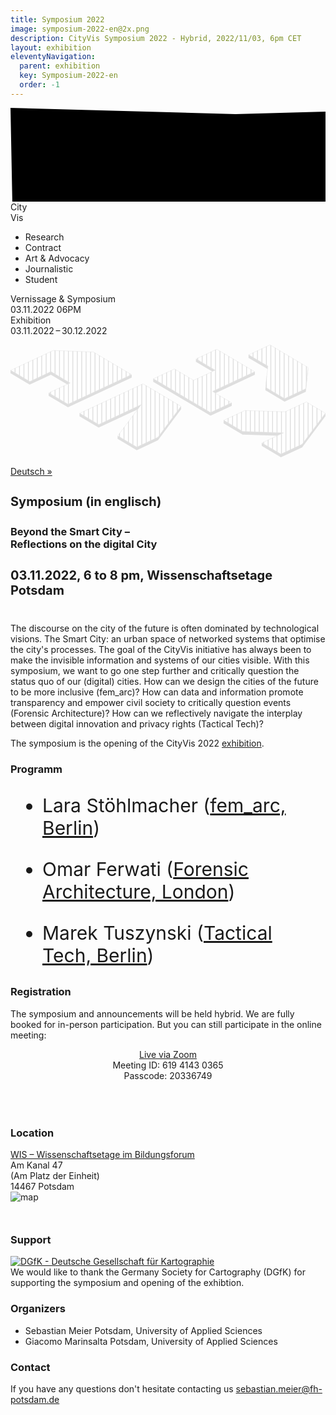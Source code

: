 ```yaml
---
title: Symposium 2022
image: symposium-2022-en@2x.png
description: CityVis Symposium 2022 - Hybrid, 2022/11/03, 6pm CET
layout: exhibition
eleventyNavigation:
  parent: exhibition
  key: Symposium-2022-en
  order: -1
---
```




<section class="section header-section">
<svg class="shape" id="shape" width="100%" height="100%">
<polygon id="shape-polygon" points="0,0 360,10 720,0 1050,5 1045,360 1040,720 1050,1055 720,1050 360,1050 10,1055 5,720 7,360" />
</svg>
<div class="header-title header-2022">
<div class="header-title-line">
City
</div>
<div class="header-title-line">
Vis
</div>
<ul class="categories">
<li class="categories-item active">Research</li>
<li class="categories-item">Contract</li>
<li class="categories-item">Art & Advocacy</li>
<li class="categories-item">Journalistic</li>
<li class="categories-item">Student</li>
</ul>

<div class="header-open">
<div class="header-open-item">
<div class="header-open-item--first">Vernissage & Symposium</div>
<div class="header-open-item--second">03.11.2022 06PM</div>
</div>
<div class="header-open-item">
<div class="header-open-item--first">Exhibition</div>
<div class="header-open-item--second">03.11.2022&thinsp;–&thinsp;30.12.2022</div>
</div>
</div>
</div>

<!-- <img class="header-image" src="./img/city-vis_visual.svg" alt="City Vis Visual"> -->
<svg id="city-vis_visual" xmlns="http://www.w3.org/2000/svg" width="9000" height="3215" viewBox="0 0 9000 3215"
xmlns:xlink="http://www.w3.org/1999/xlink">
<defs>
<polygon id="a" points=".364 845.42 1813.154 .3 1987.217 103.401 2901.782 645.111 2242.339 1531.618 1636.055 1814.277 1088.992 1490.231 1753.917 606.99 547.426 1169.45" />
<polygon id="c" points="1220.36 277.651 1815.15 .487 2904.896 645.689 1697.047 1208.533 2244.703 1532.784 1637.745 1815.636 .327 846.182 607.301 563.346 1154.879 887.534 1767.937 601.855" />
<polygon id="e" points="1755.78 282.934 2362.618 .011 2910.181 324.345 2244.052 1214.511 1637.198 1497.435 1089.651 1173.101 1696.489 890.177 542.089 848.767 .028 527.686 606.881 244.762" />
<polygon id="g" points="1220.122 .374 2368.294 44.642 3463.172 693.45 1642.871 1542.452 1089.971 1214.818 1696.749 931.812 1154.756 610.638 547.979 893.644 .501 569.216" />
<polygon id="i" points=".404 286.017 613.218 .183 1702.621 645.762 1637.244 1255.989 1030.529 1538.962 483.077 1214.553 550.89 608.995" />
</defs>
<g class="shapes" fill="none" fill-rule="evenodd">
<g class="shapes-shape" stroke="#DEDEDE" fill="#DEDEDE" transform="translate(1971.516 1111.5)">
<g transform="translate(.858)" fill="#ffffff">
<mask id="b" fill="white">
<use xlink:href="#a" />
</mask>
<path stroke-width="8.4" d="M9.35316355,845.863119 L547.660139,1164.70738 L1767.39155,596.073782 L1095.16988,1489.00825 L1636.28897,1809.53368 L2239.60261,1528.2594 L2895.62828,646.347171 L1812.91986,5.0432582 L9.35316355,845.863119 Z" />
<g stroke-width="25" transform="translate(-1.374 -.5)" mask="url(#b)" stroke-linecap="square">
<path d="M3810.5.385624488L3810.5 2821.61438M3683.5.385624488L3683.5 2821.61438M3556.5.385624488L3556.5 2821.61438M3429.5.385624488L3429.5 2821.61438M3302.5.385624488L3302.5 2821.61438M3175.5.385624488L3175.5 2821.61438M3048.5.385624488L3048.5 2821.61438M2921.5.385624488L2921.5 2821.61438M2794.5.385624488L2794.5 2821.61438M2667.5.385624488L2667.5 2821.61438M2540.5.385624488L2540.5 2821.61438M2413.5.385624488L2413.5 2821.61438M2286.5.385624488L2286.5 2821.61438M2159.5.385624488L2159.5 2821.61438M2033.5.385624488L2033.5 2821.61438M1906.5.385624488L1906.5 2821.61438M1779.5.385624488L1779.5 2821.61438M1652.5.385624488L1652.5 2821.61438M1525.5.385624488L1525.5 2821.61438M1398.5.385624488L1398.5 2821.61438M1271.5.385624488L1271.5 2821.61438M1144.5.385624488L1144.5 2821.61438M1017.5.385624488L1017.5 2821.61438M890.5.385624488L890.5 2821.61438M763.5.385624488L763.5 2821.61438M636.5.385624488L636.5 2821.61438M509.5.385624488L509.5 2821.61438M382.5.385624488L382.5 2821.61438M255.5.385624488L255.5 2821.61438M128.5.385624488L128.5 2821.61438M1.5.385624488L1.5 2821.61438" />
</g>
</g>
<path d="M1759.86127 603.358465L1658.4053 737.153955 547.218111 1255.48599 548.28601 1168.72411 1759.86127 603.358465zM548.282869 1168.72725L547.21497 1255.47343.167993886 931.458788 1.22018851 844.696908 548.282869 1168.72725zM1636.90749 1814.26823L1636.9164 1813.54418 2243.19555 1530.88734 2902.639 644.387812 2901.5711 731.149692 2242.13262 1617.63415 2242.13246 1617.64697 1635.84958 1900.28986 1635.84065 1901.01504 1088.79367 1576.98469 1089.84587 1490.23852 1636.90749 1814.26823z" />
</g>
<g class="shapes-shape" stroke="#DEDEDE" fill="#DEDEDE" transform="translate(4076.53 124.138)">
<polygon points="1769.384 601.85 1688.36 640.475 1220.754 364.467 1221.807 277.646" />
<polygon points="2906.342 645.686 2905.273 732.492 1777.42 1258.079 1698.493 1208.53" />
<g transform="translate(1.453)" fill="#ffffff">
<mask id="d" fill="white">
<use xlink:href="#c" />
</mask>
<path stroke-width="8.4" d="M1229.35267,278.09405 L1776.9299,602.297952 L1154.64485,892.27692 L607.067566,568.088698 L9.31938524,846.625349 L1637.97826,1810.89329 L2235.71107,1532.34112 L1688.05502,1208.08996 L2895.90393,645.246206 L1814.91648,5.22925092 L1229.35267,278.09405 Z" />
<g stroke-width="25" mask="url(#d)" stroke-linecap="square">
<path d="M3810.5.385624488L3810.5 2821.61438M3683.5.385624488L3683.5 2821.61438M3556.5.385624488L3556.5 2821.61438M3429.5.385624488L3429.5 2821.61438M3302.5.385624488L3302.5 2821.61438M3175.5.385624488L3175.5 2821.61438M3048.5.385624488L3048.5 2821.61438M2921.5.385624488L2921.5 2821.61438M2794.5.385624488L2794.5 2821.61438M2667.5.385624488L2667.5 2821.61438M2540.5.385624488L2540.5 2821.61438M2413.5.385624488L2413.5 2821.61438M2286.5.385624488L2286.5 2821.61438M2159.5.385624488L2159.5 2821.61438M2033.5.385624488L2033.5 2821.61438M1906.5.385624488L1906.5 2821.61438M1779.5.385624488L1779.5 2821.61438M1652.5.385624488L1652.5 2821.61438M1525.5.385624488L1525.5 2821.61438M1398.5.385624488L1398.5 2821.61438M1271.5.385624488L1271.5 2821.61438M1144.5.385624488L1144.5 2821.61438M1017.5.385624488L1017.5 2821.61438M890.5.385624488L890.5 2821.61438M763.5.385624488L763.5 2821.61438M636.5.385624488L636.5 2821.61438M509.5.385624488L509.5 2821.61438M382.5.385624488L382.5 2821.61438M255.5.385624488L255.5 2821.61438M128.5.385624488L128.5 2821.61438M1.5.385624488L1.5 2821.61438" />
</g>
</g>
<path d="M1638.13355,1902.43029 L0.723444139,932.996786 L1.79253179,846.17581 L1639.1946,1815.62958 L1638.66661,1859.14036 L1639.20246,1815.6233 L2246.16125,1532.78739 L2245.10789,1619.59265 L1638.13337,1902.44427 L1638.13355,1902.43029 Z" />
</g>
<g class="shapes-shape" stroke="#DEDEDE" fill="#DEDEDE" transform="translate(6087.764 1629.81)">
<g transform="translate(1.585)" fill="#ffffff">
<mask id="f" fill="white">
<use xlink:href="#e" />
</mask>
<path stroke-width="8.4" d="M607.745675,248.992875 L9.01682774,528.128917 L543.308487,844.60777 L1714.08883,886.60536 L1098.64031,1173.54379 L1637.43188,1492.69167 L2241.32104,1211.14981 L2904.01514,325.573896 L2362.38453,4.75355345 L1756.6447,287.165531 L607.745675,248.992875 Z" />
<g stroke-width="25" mask="url(#f)" stroke-linecap="square">
<path d="M2794.5.385624488L2794.5 2821.61438M2667.5.385624488L2667.5 2821.61438M2540.5.385624488L2540.5 2821.61438M2413.5.385624488L2413.5 2821.61438M2286.5.385624488L2286.5 2821.61438M2159.5.385624488L2159.5 2821.61438M2033.5.385624488L2033.5 2821.61438M1906.5.385624488L1906.5 2821.61438M1779.5.385624488L1779.5 2821.61438M1652.5.385624488L1652.5 2821.61438M1525.5.385624488L1525.5 2821.61438M1398.5.385624488L1398.5 2821.61438M1271.5.385624488L1271.5 2821.61438M1144.5.385624488L1144.5 2821.61438M1017.5.385624488L1017.5 2821.61438M890.5.385624488L890.5 2821.61438M763.5.385624488L763.5 2821.61438M636.5.385624488L636.5 2821.61438M509.5.385624488L509.5 2821.61438M382.5.385624488L382.5 2821.61438M255.5.385624488L255.5 2821.61438M128.5.385624488L128.5 2821.61438M1.5.385624488L1.5 2821.61438" />
</g>
</g>
<path d="M542.605948,935.591719 L0.546430095,614.527418 L1.61530496,527.684234 L543.639375,848.743253 L543.674756,845.769856 L1702.07533,889.17988 L1528.05161,970.74432 L542.605882,935.597325 Z" />
<path d="M1638.78264,1497.4237 L2245.63634,1214.51544 L2911.76544,324.349231 L2910.71228,411.192416 L2244.56746,1301.35863 L1637.73116,1584.2661 L1090.16847,1259.94075 L1091.23734,1173.09756 L1638.78255,1497.43057 Z" />
</g>
<g class="shapes-shape" stroke="#DEDEDE" fill="#DEDEDE" transform="translate(0 159.177)">
<g transform="translate(.726)" fill="#ffffff">
<mask id="h" fill="white">
<use xlink:href="#g" />
</mask>
<path stroke-width="8.4" d="M1220.97591,4.61027524 L9.48717332,569.658743 L548.212594,888.900133 L1154.98975,605.894221 L1705.73484,932.254651 L1098.95771,1215.26055 L1643.10532,1537.70885 L3454.18523,693.007172 L2367.06904,48.7974284 L1220.97591,4.61027524 Z" />
<g stroke-width="25" transform="translate(1)" mask="url(#h)" stroke-linecap="square">
<path d="M3810 0L3810 2000M3683 0L3683 2000M3556 0L3556 2000M3409 0L3409 2000M3302 0L3302 2000M3175 0L3175 2000M3048 0L3048 2000M2921 0L2921 2000M2794 0L2794 2000M2667 0L2667 2000M2540 0L2540 2000M2413 0L2413 2000M2286 0L2286 2000M2159 0L2159 2000M2033 0L2033 2000M1906 0L1906 2000M1779 0L1779 2000M1652 0L1652 2000M1525 0L1525 2000M1398 0L1398 2000M1271 0L1271 2000M1144 0L1144 2000M1017 0L1017 2000M890 0L890 2000M763 0L763 2000M636 0L636 2000M509 0L509 2000M382 0L382 2000M255 0L255 2000M128 0L128 2000M1 0L1 2000" />
</g>
</g>
<path d="M1154.42451 696.783372L547.658471 979.768383 547.658321 979.78071.164797052 655.352775 1.2335371 568.484436 548.711344 892.912372 548.296614 927.125229 548.717631 892.904512 1155.47908 609.914314 1699.64922 932.544365 1616.43819 970.320747 1154.42448 696.785797zM3463.90258 692.720623L3462.83384 779.588961 1642.53378 1628.57527 1643.60252 1541.72265 3463.90258 692.720623zM1643.59781 1541.71951L1642.52907 1628.57213 1089.64469 1300.95305 1090.69771 1214.08471 1643.59781 1541.71951z" />
</g>
<g class="shapes-shape" stroke="#DEDEDE" fill="#DEDEDE" transform="translate(6800.556)">
<polygon points="551.621 609 550.568 695.863 .067 372.869 1.135 286.022" />
<path d="M1031.25201,1538.2355 L1637.96744,1255.26224 L1637.1519,1322.52887 L1637.97059,1255.98398 L1703.34737,645.757078 L1702.27871,732.604497 L1636.90193,1342.84712 L1636.91098,1342.1113 L1030.18335,1625.09864 L1030.18347,1625.08835 L482.748627,1300.69641 L483.801571,1213.83327 L1031.25194,1538.24082 Z" />
<g transform="translate(.726)" fill="#ffffff">
<mask id="j" fill="white">
<use xlink:href="#i" />
</mask>
<path stroke-width="8.4" d="M9.42876641,286.442181 L555.36693,606.752499 L487.552787,1212.32375 L1030.76274,1534.21851 L1633.3207,1253.18431 L1698.15739,647.998699 L612.98364,4.92636972 L9.42876641,286.442181 Z" />
<g stroke-width="25" mask="url(#j)" stroke-linecap="square">
<path d="M2159.5.385624488L2159.5 2821.61438M2033.5.385624488L2033.5 2821.61438M1906.5.385624488L1906.5 2821.61438M1779.5.385624488L1779.5 2821.61438M1652.5.385624488L1652.5 2821.61438M1525.5.385624488L1525.5 2821.61438M1398.5.385624488L1398.5 2821.61438M1271.5.385624488L1271.5 2821.61438M1144.5.385624488L1144.5 2821.61438M1017.5.385624488L1017.5 2821.61438M890.5.385624488L890.5 2821.61438M763.5.385624488L763.5 2821.61438M636.5.385624488L636.5 2821.61438M509.5.385624488L509.5 2821.61438M382.5.385624488L382.5 2821.61438M255.5.385624488L255.5 2821.61438M128.5.385624488L128.5 2821.61438M1.5.385624488L1.5 2821.61438" />
</g>
</g>
</g>
</g>
</svg>

</section>

<a class="exhibition-language-link" href="/exhibitions/2022/symposium_de/">Deutsch&nbsp;&raquo;</a>

<section class="section section-info section-text">
<h4 style="font-size:20px; font-weight:bold;">Symposium (in englisch)</h4>
<h3 style="width: 100%; margin-bottom:10px; padding-bottom:0;">Beyond the Smart City – <br />Reflections on the digital City</h3>
<h4 style="font-size:20px; font-weight:bold; margin-bottom:40px; padding-top:0;">03.11.2022, 6 to 8 pm, Wissenschaftsetage Potsdam</h4>
<p>
The discourse on the city of the future is often dominated by technological visions. The Smart City: an urban space of networked systems that optimise the city's processes. The goal of the CityVis initiative has always been to make the invisible information and systems of our cities visible. With this symposium, we want to go one step further and critically question the status quo of our (digital) cities. How can we design the cities of the future to be more inclusive (fem_arc)? How can data and information promote transparency and empower civil society to critically question events (Forensic Architecture)? How can we reflectively navigate the interplay between digital innovation and privacy rights (Tactical Tech)?
</p>
<p>
The symposium is the opening of the CityVis 2022 <a href="/exhibitions/2022/en/">exhibition</a>.
</p>
<p>
<!-- short introduction -->
</p>
<h3>Programm</h3>
<ul class="workshop-section__focus-list" style="font-size:30px;">
<li class="workshop-section__focus-list-item" style="padding-right:0; padding-bottom:30px;">
<span class="workshop-section__focus-list-item--headline">Lara Stöhlmacher (<a href="http://fem-arc.net">fem_arc, Berlin</a>)</span>
</li>
<li class="workshop-section__focus-list-item" style="padding-right:0; padding-bottom:30px;">
<span class="workshop-section__focus-list-item--headline">Omar Ferwati (<a href="https://forensic-architecture.org/about/team/member/omar-ferwati">Forensic Architecture, London</a>)</span>
</li>
<li class="workshop-section__focus-list-item" style="padding-right:0;">
<span class="workshop-section__focus-list-item--headline">Marek Tuszynski (<a href="https://tacticaltech.org/marek/">Tactical Tech, Berlin</a>)</span>
</li>
</ul>
<h3>Registration</h3>
<p>
The symposium and announcements will be held hybrid. We are fully booked for in-person participation. But you can still participate in the online meeting:
</p>
<p style="text-align:center; padding-bottom: 50px;">
<a href="https://fh-potsdam.zoom.us/j/61941430365?pwd=UVg3L2U2L3B0eGJRemx5MCt4c1ZEdz09">Live via Zoom</a><br />
Meeting ID: 619 4143 0365<br />
Passcode: 20336749
</p>

</section>

<section class="section section-about section-text">
<h3>Location</h3>
<div class="location">
<div class="address">
<a class="address-link" href="https://www.wis-potsdam.de/de/wis-wissenschaftsetage-im-bildungsforum">
<div class="address-name">WIS – Wissenschaftsetage im Bildungsforum</div>
</a>
<div class="address-line">Am Kanal 47</div>
<div class="address-line">(Am Platz der Einheit)</div>
<div class="address-line">14467 Potsdam</div>
</div>

</div>
</section>

<section class="section section-footer">
<div class="footer-inner" style="margin-bottom:50px;">
  <div class="map-container">
    <img class="map" src="/assets/img/exhibition-22-map-en.svg" alt="map" />
  </div>
</div>

<h3>Support</h3>
<a style="margin:50px 0 0 0;" href="https://www.dgfk.net">
<img src="/assets/img/partners/dgfk_blue.svg" style="max-width: 90%; max-height: 60px;" alt="DGfK - Deutsche Gesellschaft für Kartographie" />
</a>
<div class="logos-text">We would like to thank the Germany Society for Cartography&nbsp;(DGfK) for supporting the symposium and opening of the exhibtion.</div>

<div class="committee">
<h3>Organizers</h3>

<ul class="committee-list">
<li class="committee-list__item">
Sebastian Meier
<span class="committee-list__item--institution">
Potsdam, University of Applied Sciences
</span>
</li>
<li class="committee-list__item">
Giacomo Marinsalta
<span class="committee-list__item--institution">
Potsdam, University of Applied Sciences
</span>
</li>
</ul>
</div>

<div class="committee">
<h3>Contact</h3>
<div>
If you have any questions don't hesitate contacting us
<a href="mailto:sebastian.meier@fh-potsdam.de">
sebastian.meier@fh-potsdam.de
</a>
</div>
</div>
</section>